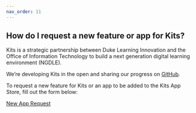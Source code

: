 ```yaml
---
nav_order: 11
---
```


## How do I request a new feature or app for Kits?<br>

Kits is a strategic partnership between Duke Learning Innovation and the Office of Information Technology to build a next generation digital learning environment (NGDLE).

We’re developing Kits in the open and sharing our progress on [GitHub](https://github.com/DukeLearningInnovation/kits).

To request a new feature for Kits or an app to be added to the Kits App Store, fill out the form below:

[New App Request](https://duke.qualtrics.com/jfe/form/SV_3CL87r0ejwkM0Kh)
